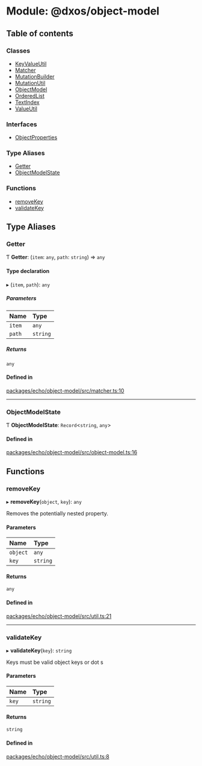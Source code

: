# Module: @dxos/object-model

## Table of contents

### Classes

- [KeyValueUtil](../classes/dxos_object_model.KeyValueUtil.md)
- [Matcher](../classes/dxos_object_model.Matcher.md)
- [MutationBuilder](../classes/dxos_object_model.MutationBuilder.md)
- [MutationUtil](../classes/dxos_object_model.MutationUtil.md)
- [ObjectModel](../classes/dxos_object_model.ObjectModel.md)
- [OrderedList](../classes/dxos_object_model.OrderedList.md)
- [TextIndex](../classes/dxos_object_model.TextIndex.md)
- [ValueUtil](../classes/dxos_object_model.ValueUtil.md)

### Interfaces

- [ObjectProperties](../interfaces/dxos_object_model.ObjectProperties.md)

### Type Aliases

- [Getter](dxos_object_model.md#getter)
- [ObjectModelState](dxos_object_model.md#objectmodelstate)

### Functions

- [removeKey](dxos_object_model.md#removekey)
- [validateKey](dxos_object_model.md#validatekey)

## Type Aliases

### Getter

Ƭ **Getter**: (`item`: `any`, `path`: `string`) => `any`

#### Type declaration

▸ (`item`, `path`): `any`

##### Parameters

| Name | Type |
| :------ | :------ |
| `item` | `any` |
| `path` | `string` |

##### Returns

`any`

#### Defined in

[packages/echo/object-model/src/matcher.ts:10](https://github.com/dxos/dxos/blob/e3b936721/packages/echo/object-model/src/matcher.ts#L10)

___

### ObjectModelState

Ƭ **ObjectModelState**: `Record`<`string`, `any`\>

#### Defined in

[packages/echo/object-model/src/object-model.ts:16](https://github.com/dxos/dxos/blob/e3b936721/packages/echo/object-model/src/object-model.ts#L16)

## Functions

### removeKey

▸ **removeKey**(`object`, `key`): `any`

Removes the potentially nested property.

#### Parameters

| Name | Type |
| :------ | :------ |
| `object` | `any` |
| `key` | `string` |

#### Returns

`any`

#### Defined in

[packages/echo/object-model/src/util.ts:21](https://github.com/dxos/dxos/blob/e3b936721/packages/echo/object-model/src/util.ts#L21)

___

### validateKey

▸ **validateKey**(`key`): `string`

Keys must be valid object keys or dot s

#### Parameters

| Name | Type |
| :------ | :------ |
| `key` | `string` |

#### Returns

`string`

#### Defined in

[packages/echo/object-model/src/util.ts:8](https://github.com/dxos/dxos/blob/e3b936721/packages/echo/object-model/src/util.ts#L8)
